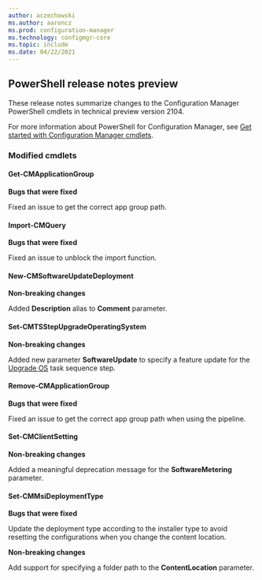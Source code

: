 ```yaml
---
author: aczechowski
ms.author: aaroncz
ms.prod: configuration-manager
ms.technology: configmgr-core
ms.topic: include
ms.date: 04/22/2021
---
```


## <a name="bkmk_powershell"></a> PowerShell release notes preview

<!--9363902-->

These release notes summarize changes to the Configuration Manager PowerShell cmdlets in technical preview version 2104.

For more information about PowerShell for Configuration Manager, see [Get started with Configuration Manager cmdlets](/powershell/sccm/overview).

### Modified cmdlets

#### Get-CMApplicationGroup

**Bugs that were fixed**

Fixed an issue to get the correct app group path.

#### Import-CMQuery

**Bugs that were fixed**

Fixed an issue to unblock the import function.

#### New-CMSoftwareUpdateDeployment

**Non-breaking changes**

Added **Description** alias to **Comment** parameter.

#### Set-CMTSStepUpgradeOperatingSystem

**Non-breaking changes**

Added new parameter **SoftwareUpdate** to specify a feature update for the [Upgrade OS](../../../../../osd/understand/task-sequence-steps.md#BKMK_UpgradeOS) task sequence step.

#### Remove-CMApplicationGroup

**Bugs that were fixed**

Fixed an issue to get the correct app group path when using the pipeline.

#### Set-CMClientSetting

**Non-breaking changes**

Added a meaningful deprecation message for the **SoftwareMetering** parameter.

#### Set-CMMsiDeploymentType

**Bugs that were fixed**

Update the deployment type according to the installer type to avoid resetting the configurations when you change the content location.

**Non-breaking changes**

Add support for specifying a folder path to the **ContentLocation** parameter.
